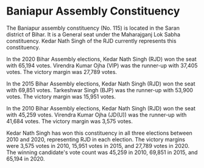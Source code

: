 # Baniapur Assembly Constituency

The Baniapur assembly constituency (No. 115) is located in the Saran district of Bihar. It is a General seat under the Maharajganj Lok Sabha constituency. Kedar Nath Singh of the RJD currently represents this constituency.

In the 2020 Bihar Assembly elections, Kedar Nath Singh (RJD) won the seat with 65,194 votes. Virendra Kumar Ojha (VIP) was the runner-up with 37,405 votes. The victory margin was 27,789 votes.

In the 2015 Bihar Assembly elections, Kedar Nath Singh (RJD) won the seat with 69,851 votes. Tarkeshwar Singh (BJP) was the runner-up with 53,900 votes. The victory margin was 15,951 votes.

In the 2010 Bihar Assembly elections, Kedar Nath Singh (RJD) won the seat with 45,259 votes. Virendra Kumar Ojha (JD(U)) was the runner-up with 41,684 votes. The victory margin was 3,575 votes.

Kedar Nath Singh has won this constituency in all three elections between 2010 and 2020, representing RJD in each election. The victory margins were 3,575 votes in 2010, 15,951 votes in 2015, and 27,789 votes in 2020. The winning candidate's vote count was 45,259 in 2010, 69,851 in 2015, and 65,194 in 2020.
